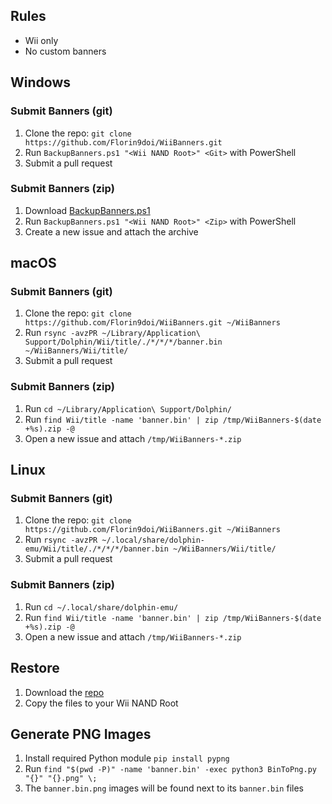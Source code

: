 ## Rules
* Wii only
* No custom banners

## Windows

### Submit Banners (git)
1. Clone the repo: `git clone https://github.com/Florin9doi/WiiBanners.git`
2. Run `BackupBanners.ps1 "<Wii NAND Root>" <Git>` with PowerShell
3. Submit a pull request

### Submit Banners (zip)
1. Download [BackupBanners.ps1](https://github.com/Florin9doi/WiiBanners/raw/master/BackupBanners.ps1)
2. Run `BackupBanners.ps1 "<Wii NAND Root>" <Zip>` with PowerShell
3. Create a new issue and attach the archive

## macOS

### Submit Banners (git)
1. Clone the repo: `git clone https://github.com/Florin9doi/WiiBanners.git ~/WiiBanners`
2. Run `rsync -avzPR ~/Library/Application\ Support/Dolphin/Wii/title/./*/*/*/banner.bin ~/WiiBanners/Wii/title/`
3. Submit a pull request

### Submit Banners (zip)
1. Run `cd ~/Library/Application\ Support/Dolphin/`
2. Run `find Wii/title -name 'banner.bin' | zip /tmp/WiiBanners-$(date +%s).zip -@`
3. Open a new issue and attach `/tmp/WiiBanners-*.zip`

## Linux

### Submit Banners (git)
1. Clone the repo: `git clone https://github.com/Florin9doi/WiiBanners.git ~/WiiBanners`
2. Run `rsync -avzPR ~/.local/share/dolphin-emu/Wii/title/./*/*/*/banner.bin ~/WiiBanners/Wii/title/`
3. Submit a pull request

### Submit Banners (zip)
1. Run `cd ~/.local/share/dolphin-emu/`
2. Run `find Wii/title -name 'banner.bin' | zip /tmp/WiiBanners-$(date +%s).zip -@`
3. Open a new issue and attach `/tmp/WiiBanners-*.zip`

## Restore
1. Download the [repo](https://github.com/Florin9doi/WiiBanners/zipball/master)
2. Copy the files to your Wii NAND Root

## Generate PNG Images
1. Install required Python module `pip install pypng`
2. Run `find "$(pwd -P)" -name 'banner.bin' -exec python3 BinToPng.py "{}" "{}.png" \;`
3. The `banner.bin.png` images will be found next to its `banner.bin` files
